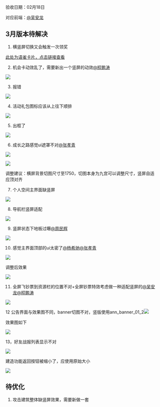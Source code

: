 验收日期：02月18日

对应前端：[@吴安龙](undefined/fsmhjewn)

## 3月版本待解决
1. 横竖屏切换又会触发一次领奖

[此处为语雀卡片，点击链接查看](https://www.yuque.com/zdlwma/kxyozs/auyr57n3liloyn9w#xIa6W)

2. 机会卡动效乱了，需要新出一个竖屏的动效[@程鹏涛](undefined/chengpengtao-00l2t)

![](https://cdn.nlark.com/yuque/0/2025/png/26927517/1739862084161-c114e550-49ee-4f1a-bf98-9768302c1621.png)

3. 报错

![](https://cdn.nlark.com/yuque/0/2025/png/26927517/1739862172233-419fd3e6-795c-43e5-9c54-23e65b3a08e1.png)

4. 活动礼包图标应该从上往下顺排

![](https://cdn.nlark.com/yuque/0/2025/png/26927517/1739862196104-17d92a7d-7011-47c0-a183-f82a953ae4a1.png)

5. 出框了

![](https://cdn.nlark.com/yuque/0/2025/png/26927517/1739866088224-151e8af2-53d1-4a4f-b831-f6f316b40e87.png)

6. 成长之路感觉ui遮罩不对[@张孝青](undefined/zhangxiaoqing-jr5sr)

![](https://cdn.nlark.com/yuque/0/2025/png/26927517/1739864832889-3fa48766-e6fb-4619-b689-8e6d19dbf571.png)

![](https://cdn.nlark.com/yuque/0/2025/png/26927517/1739864844299-bae6397c-51dc-4a77-9a58-209aec8dd524.png)

调整建议：横屏背景切图尺寸至1750，切图本身为九宫可以调整尺寸，竖屏自适应顶对齐

7. 个人空间主界面缺竖屏

![](https://cdn.nlark.com/yuque/0/2025/png/26927517/1739864913733-57f03425-bbd5-4230-ab1e-5c871c0dba21.png)

8. 导航栏竖屏适配

![](https://cdn.nlark.com/yuque/0/2025/png/26927517/1739864941719-df5d2c25-0792-41fe-b665-716bbd669524.png)

9. 竖屏状态下地板过曝[@周民辉](undefined/ym2nsoaw)

![](https://cdn.nlark.com/yuque/0/2025/png/26927517/1739865295637-7a77e439-f3f7-4ff4-b2bb-08567bc2796f.png)

10. 感觉主界面顶部的ui太密了[@杨希驰](undefined/yuqueyonghuqhptoo)[@张孝青](undefined/zhangxiaoqing-jr5sr)

![](https://cdn.nlark.com/yuque/0/2025/png/26927517/1739866050627-341f5231-014f-4e4c-a0ce-2bcafd69ec46.png)

调整后效果

![](https://cdn.nlark.com/yuque/0/2025/png/47215391/1740051588781-9cbb2659-ad69-49dc-b97e-7c881d6f33e8.png)



11. 全屏飞钞票到资源栏的位置不对+全屏钞票特效考虑做一种适配竖屏的[@吴安龙](undefined/fsmhjewn)[@程鹏涛](undefined/chengpengtao-00l2t)

![](https://cdn.nlark.com/yuque/0/2025/png/26927517/1739867540012-b194cd89-a4e3-4257-aa3a-b09bba7943e8.png)



12 公告界面与效果图不同，banner切图不对，竖版使用ann_banner_01_2![](https://cdn.nlark.com/yuque/0/2025/png/47215391/1740106111565-9411f2dd-44d7-43ec-9342-3cc47e6c252a.png)

效果图如下

![](https://cdn.nlark.com/yuque/0/2025/png/47215391/1740106275306-7bd2b603-0121-4755-991c-cd654b12216b.png)

13，好友战报列表显示不对

![](https://cdn.nlark.com/yuque/0/2025/png/47215391/1740127106262-2911f498-531e-4473-894d-9d66fbfd64c5.png)

建造功能返回按钮被缩小了，应使用原始大小

![](https://cdn.nlark.com/yuque/0/2025/png/47215391/1740127405713-43180dee-9016-403c-a2f3-ed74db21b5dd.png)

## 待优化
1. 攻击建筑整体缺竖屏效果，需要新做一套





